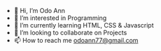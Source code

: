 - 👋 Hi, I’m Odo Ann
- 👀 I’m interested in Programming
- 🌱 I’m currently learning HTML, CSS & Javascript
- 💞️ I’m looking to collaborate on Projects
- 📫 How to reach me odoann77@gmail.com

<!---
odoann/odoann is a ✨ special ✨ repository because its `README.md` (this file) appears on your GitHub profile.
You can click the Preview link to take a look at your changes.
--->
